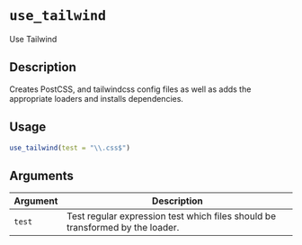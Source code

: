 # `use_tailwind`

Use Tailwind


## Description

Creates PostCSS, and tailwindcss config files as well
 as adds the appropriate loaders and installs dependencies.


## Usage

```r
use_tailwind(test = "\\.css$")
```


## Arguments

Argument      |Description
------------- |----------------
`test`     |     Test regular expression test which files should be transformed by the loader.


